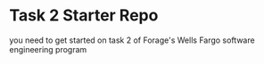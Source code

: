 # Task 2 Starter Repo
you need to get started on task 2 of Forage's Wells Fargo software engineering program
